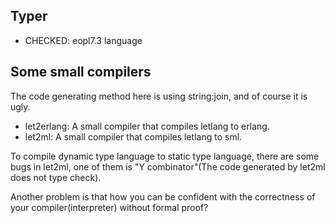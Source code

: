 ## Typer

* CHECKED: eopl7.3 language

## Some small compilers

The code generating method here is using string:join, and of course it is ugly.

* let2erlang: A small compiler that compiles letlang to erlang.
* let2ml: A small compiler that compiles letlang to sml.

To compile dynamic type language to static type language, there are some bugs in let2ml, one of them is "Y combinator"(The code generated by let2ml does not type check).

Another problem is that how you can be confident with the correctness of your compiler(interpreter) without formal proof?

